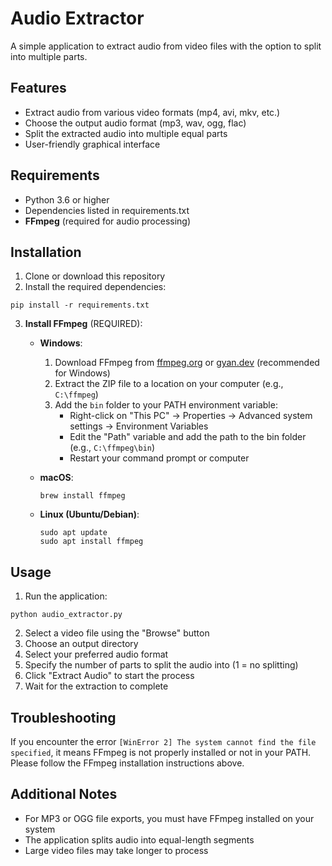 # Audio Extractor

A simple application to extract audio from video files with the option to split into multiple parts.

## Features

- Extract audio from various video formats (mp4, avi, mkv, etc.)
- Choose the output audio format (mp3, wav, ogg, flac)
- Split the extracted audio into multiple equal parts
- User-friendly graphical interface

## Requirements

- Python 3.6 or higher
- Dependencies listed in requirements.txt
- **FFmpeg** (required for audio processing)

## Installation

1. Clone or download this repository
2. Install the required dependencies:

```
pip install -r requirements.txt
```

3. **Install FFmpeg** (REQUIRED):

   - **Windows**: 
     1. Download FFmpeg from [ffmpeg.org](https://ffmpeg.org/download.html) or [gyan.dev](https://www.gyan.dev/ffmpeg/builds/) (recommended for Windows)
     2. Extract the ZIP file to a location on your computer (e.g., `C:\ffmpeg`)
     3. Add the `bin` folder to your PATH environment variable:
        - Right-click on "This PC" → Properties → Advanced system settings → Environment Variables
        - Edit the "Path" variable and add the path to the bin folder (e.g., `C:\ffmpeg\bin`)
        - Restart your command prompt or computer

   - **macOS**:
     ```
     brew install ffmpeg
     ```

   - **Linux (Ubuntu/Debian)**:
     ```
     sudo apt update
     sudo apt install ffmpeg
     ```

## Usage

1. Run the application:

```
python audio_extractor.py
```

2. Select a video file using the "Browse" button
3. Choose an output directory
4. Select your preferred audio format
5. Specify the number of parts to split the audio into (1 = no splitting)
6. Click "Extract Audio" to start the process
7. Wait for the extraction to complete

## Troubleshooting

If you encounter the error `[WinError 2] The system cannot find the file specified`, it means FFmpeg is not properly installed or not in your PATH. Please follow the FFmpeg installation instructions above.

## Additional Notes

- For MP3 or OGG file exports, you must have FFmpeg installed on your system
- The application splits audio into equal-length segments
- Large video files may take longer to process 